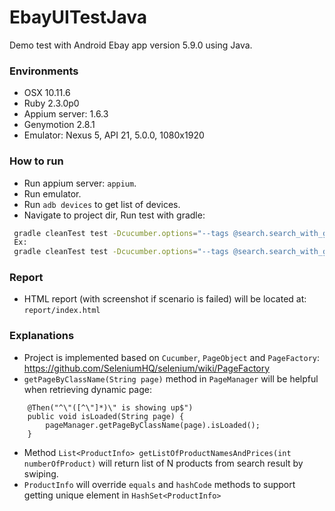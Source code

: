 # EbayUITestJava
Demo test with Android Ebay app version 5.9.0 using Java.

### Environments
- OSX 10.11.6
- Ruby 2.3.0p0
- Appium server: 1.6.3
- Genymotion 2.8.1
- Emulator: Nexus 5, API 21, 5.0.0, 1080x1920

### How to run
- Run appium server: `appium`.
- Run emulator.
- Run `adb devices` to get list of devices.
- Navigate to project dir, Run test with gradle:
```sh
 gradle cleanTest test -Dcucumber.options="--tags @search.search_with_guest_user" -DdeviceName="your_device_name" -Dapp="full_path_to_apk"
 Ex:
 gradle cleanTest test -Dcucumber.options="--tags @search.search_with_guest_user" -DdeviceName="192.168.56.101:5555" -Dapp="/Users/test/EbayUITestJava/apk/com.ebay.mobile_5.9.0.apk"
```

### Report
- HTML report (with screenshot if scenario is failed) will be located at: `report/index.html`

### Explanations
- Project is implemented based on `Cucumber`, `PageObject` and `PageFactory`: https://github.com/SeleniumHQ/selenium/wiki/PageFactory
- `getPageByClassName(String page)` method in `PageManager` will be helpful when retrieving dynamic page:
 ```
     @Then("^\"([^\"]*)\" is showing up$")
     public void isLoaded(String page) {
         pageManager.getPageByClassName(page).isLoaded();
     }
 ```
- Method `List<ProductInfo> getListOfProductNamesAndPrices(int numberOfProduct)` will return list of N products from search result by swiping.
- `ProductInfo` will override `equals` and `hashCode` methods to support getting unique element in `HashSet<ProductInfo>`

